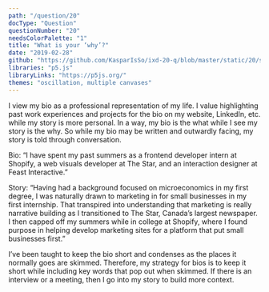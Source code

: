 ```yaml
---
path: "/question/20"
docType: "Question"
questionNumber: "20"
needsColorPalette: "1"
title: "What is your ‘why’?"
date: "2019-02-28"
github: "https://github.com/KasparIsSo/ixd-20-q/blob/master/static/20/sketch.js"
libraries: "p5.js"
libraryLinks: "https://p5js.org/"
themes: "oscillation, multiple canvases"
---
```


I view my bio as a professional representation of my life. I value highlighting past work experiences and projects for the bio on my website, LinkedIn, etc. while my story is more personal. In a way, my bio is the what while I see my story is the why. So while my bio may be written and outwardly facing, my story is told through conversation.

Bio:
“I have spent my past summers as a frontend developer intern at Shopify, a web visuals developer at The Star, and an interaction designer at Feast Interactive.”

Story:
“Having had a background focused on microeconomics in my first degree, I was naturally drawn to marketing in for small businesses in my first internship. That transpired into understanding that marketing is really narrative building as I transitioned to The Star, Canada’s largest newspaper. I then capped off my summers while in college at Shopify, where I found purpose in helping develop marketing sites for a platform that put small businesses first.”

I’ve been taught to keep the bio short and condenses as the places it normally goes are skimmed. Therefore, my strategy for bios is to keep it short while including key words that pop out when skimmed. If there is an interview or a meeting, then I go into my story to build more context.

